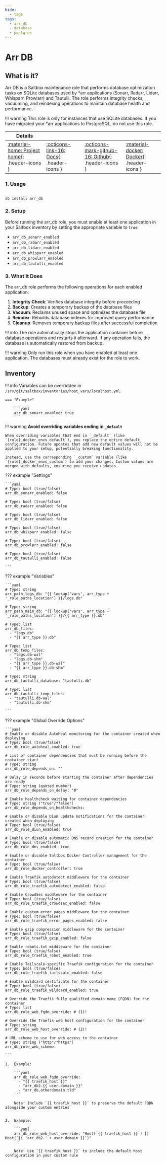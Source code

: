 ```yaml
---
hide:
  - tags
tags:
  - arr_db
  - database
  - postgres
---
```


# Arr DB

## What is it?

Arr DB is a Saltbox maintenance role that performs database optimization tasks on SQLite databases used by *arr applications (Sonarr, Radarr, Lidarr, Whisparr, Prowlarr) and Tautulli. The role performs integrity checks, vacuuming, and reindexing operations to maintain database health and performance.

!!! warning
    This role is only for instances that use SQLite databases. If you have migrated your *arr applications to PostgreSQL, do not use this role.

| Details     |             |             |             |
|-------------|-------------|-------------|-------------|
| [:material-home: Project home](https://github.com/saltyorg/Saltbox){: .header-icons } | [:octicons-link-16: Docs](https://www.sqlite.org/lang_vacuum.html){: .header-icons } | [:octicons-mark-github-16: Github](https://github.com/saltyorg/Saltbox){: .header-icons } | [:material-docker: Docker](https://hub.docker.com/r/hotio/sonarr){: .header-icons }|

### 1. Usage

``` shell

sb install arr_db

```

### 2. Setup

Before running the arr_db role, you must enable at least one application in your Saltbox inventory by setting the appropriate variable to `true`:

- `arr_db_sonarr_enabled`
- `arr_db_radarr_enabled`
- `arr_db_lidarr_enabled`
- `arr_db_whisparr_enabled`
- `arr_db_prowlarr_enabled`
- `arr_db_tautulli_enabled`

### 3. What It Does

The arr_db role performs the following operations for each enabled application:

1. **Integrity Check**: Verifies database integrity before proceeding
2. **Backup**: Creates a temporary backup of the database files
3. **Vacuum**: Reclaims unused space and optimizes the database file
4. **Reindex**: Rebuilds database indexes for improved query performance
5. **Cleanup**: Removes temporary backup files after successful completion

!!! info
    The role automatically stops the application container before database operations and restarts it afterward. If any operation fails, the database is automatically restored from backup.

!!! warning
    Only run this role when you have enabled at least one application. The databases must already exist for the role to work.

## Inventory
<!-- BEGIN SALTBOX MANAGED VARIABLES SECTION -->
<!-- This section is managed by saltbox/test.py - DO NOT EDIT MANUALLY -->
!!! info
    Variables can be overridden in `/srv/git/saltbox/inventories/host_vars/localhost.yml`.


    === "Example"

        ```yaml
        arr_db_sonarr_enabled: true
        ```

!!! warning
    **Avoid overriding variables ending in `_default`**

    When overriding variables that end in `_default` (like `{role}_docker_envs_default`), you replace the entire default configuration. Future updates that add new default values will not be applied to your setup, potentially breaking functionality.

    Instead, use the corresponding `_custom` variable (like `{role}_docker_envs_custom`) to add your changes. Custom values are merged with defaults, ensuring you receive updates.

??? example "Settings"

    ```yaml
    # Type: bool (true/false)
    arr_db_sonarr_enabled: false

    # Type: bool (true/false)
    arr_db_radarr_enabled: false

    # Type: bool (true/false)
    arr_db_lidarr_enabled: false

    # Type: bool (true/false)
    arr_db_whisparr_enabled: false

    # Type: bool (true/false)
    arr_db_prowlarr_enabled: false

    # Type: bool (true/false)
    arr_db_tautulli_enabled: false

    ```

??? example "Variables"

    ```yaml
    # Type: string
    arr_path_logs_db: "{{ lookup('vars', arr_type + '_role_paths_location') }}/logs.db"

    # Type: string
    arr_path_main_db: "{{ lookup('vars', arr_type + '_role_paths_location') }}/{{ arr_type }}.db"

    # Type: list
    arr_db_files: 
      - "logs.db"
      - "{{ arr_type }}.db"

    # Type: list
    arr_db_temp_files: 
      - "logs.db-wal"
      - "logs.db-shm"
      - "{{ arr_type }}.db-wal"
      - "{{ arr_type }}.db-shm"

    # Type: string
    arr_db_tautulli_database: "tautulli.db"

    # Type: list
    arr_db_tautulli_temp_files: 
      - "tautulli.db-wal"
      - "tautulli.db-shm"

    ```

??? example "Global Override Options"

    ```yaml
    # Enable or disable Autoheal monitoring for the container created when deploying
    # Type: bool (true/false)
    arr_db_role_autoheal_enabled: true

    # List of container dependencies that must be running before the container start
    # Type: string
    arr_db_role_depends_on: ""

    # Delay in seconds before starting the container after dependencies are ready
    # Type: string (quoted number)
    arr_db_role_depends_on_delay: "0"

    # Enable healthcheck waiting for container dependencies
    # Type: string ("true"/"false")
    arr_db_role_depends_on_healthchecks:

    # Enable or disable Diun update notifications for the container created when deploying
    # Type: bool (true/false)
    arr_db_role_diun_enabled: true

    # Enable or disable automatic DNS record creation for the container
    # Type: bool (true/false)
    arr_db_role_dns_enabled: true

    # Enable or disable Saltbox Docker Controller management for the container
    # Type: bool (true/false)
    arr_db_role_docker_controller: true

    # Enable Traefik autodetect middleware for the container
    # Type: bool (true/false)
    arr_db_role_traefik_autodetect_enabled: false

    # Enable CrowdSec middleware for the container
    # Type: bool (true/false)
    arr_db_role_traefik_crowdsec_enabled: false

    # Enable custom error pages middleware for the container
    # Type: bool (true/false)
    arr_db_role_traefik_error_pages_enabled: false

    # Enable gzip compression middleware for the container
    # Type: bool (true/false)
    arr_db_role_traefik_gzip_enabled: false

    # Enable robots.txt middleware for the container
    # Type: bool (true/false)
    arr_db_role_traefik_robot_enabled: true

    # Enable Tailscale-specific Traefik configuration for the container
    # Type: bool (true/false)
    arr_db_role_traefik_tailscale_enabled: false

    # Enable wildcard certificate for the container
    # Type: bool (true/false)
    arr_db_role_traefik_wildcard_enabled: true

    # Override the Traefik fully qualified domain name (FQDN) for the container
    # Type: list
    arr_db_role_web_fqdn_override: # (1)!

    # Override the Traefik web host configuration for the container
    # Type: string
    arr_db_role_web_host_override: # (2)!

    # URL scheme to use for web access to the container
    # Type: string ("http"/"https")
    arr_db_role_web_scheme:

    ```

    1.  Example:

        ```yaml
        arr_db_role_web_fqdn_override:
          - "{{ traefik_host }}"
          - "arr_db2.{{ user.domain }}"
          - "arr_db.otherdomain.tld"
        ```
        
        Note: Include `{{ traefik_host }}` to preserve the default FQDN alongside your custom entries
        

    2.  Example:

        ```yaml
        arr_db_role_web_host_override: "Host(`{{ traefik_host }}`) || Host(`{{ 'arr_db2.' + user.domain }}`)"
        ```
        
        Note: Use `{{ traefik_host }}` to include the default host configuration in your custom rule
        

<!-- END SALTBOX MANAGED VARIABLES SECTION -->
